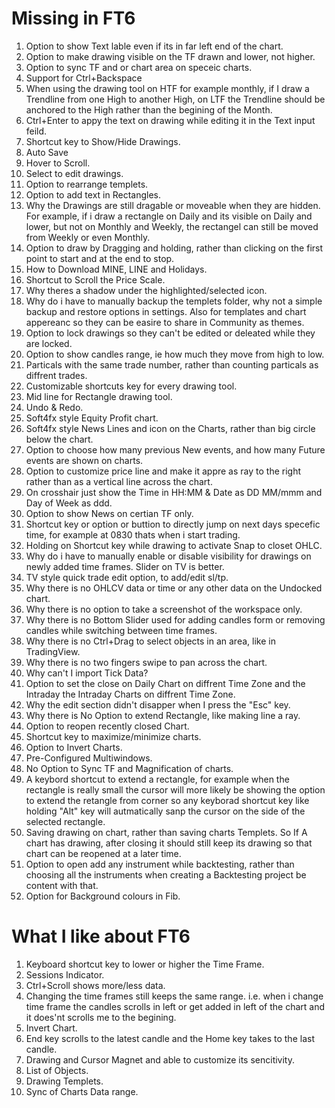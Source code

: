 # Missing in FT6
01. Option to show Text lable even if its in far left end of the chart.
02. Option to make drawing visible on the TF drawn and lower, not higher.
03. Option to sync TF and or chart area on speceic charts.
04. Support for Ctrl+Backspace
05. When using the drawing tool on HTF for example monthly, if I draw a Trendline from one High to another High, on LTF the Trendline should be anchored to the High rather than the begining of the Month.
06. Ctrl+Enter to appy the text on drawing while editing it in  the Text input feild.
07. Shortcut key to Show/Hide Drawings.
08. Auto Save
09. Hover to Scroll.
10. Select to edit drawings.
11. Option to rearrange templets.
12. Option to add text in Rectangles.
13. Why the Drawings are still dragable or moveable  when they are hidden. For example, if i draw a rectangle on Daily and its visible on Daily and lower, but not on Monthly and Weekly, the rectangel can still be moved from Weekly or even Monthly.
14. Option to draw by Dragging and holding, rather than clicking on the first point to start and at the end to stop.
15. How to Download MINE, LINE and Holidays.
16. Shortcut to Scroll the Price Scale.
17. Why theres a shadow under the highlighted/selected icon.
18. Why do i have to manually backup the templets folder, why not a simple backup and restore options in settings. Also for templates and chart appereanc so they can be easire to share in Community as themes.
19. Option to lock drawings so they can't be edited or deleated while they are locked.
20. Option to show candles range, ie how much they move from high to low.
21. Particals with the same trade number, rather than counting particals as diffrent trades.
22. Customizable shortcuts key for every drawing tool.
23. Mid line for Rectangle drawing tool.
24. Undo & Redo.
25. Soft4fx style Equity Profit chart.
26. Soft4fx style News Lines and icon on the Charts, rather than big circle below the chart.
27. Option to choose how many previous New events, and how many Future events are shown on charts.
28. Option to customize price line and make it appre as ray to the right rather than as a vertical line across the chart.
29. On crosshair just show the Time in HH:MM & Date as DD MM/mmm and Day of Week as ddd.
30. Option to show News on certian TF only.
31. Shortcut key or option or buttion to directly jump on next days specefic time, for example at 0830 thats when i start trading.
32. Holding on Shortcut key while drawing to activate Snap to closet OHLC.
33. Why do i have to manually enable or disable visibility for drawings on newly added time frames. Slider on TV is better.
34. TV style quick trade edit option, to add/edit sl/tp.
35. Why there is no OHLCV data or time or any other data on the Undocked chart.
36. Why there is no option to take a screenshot of the workspace only.
37. Why there is no Bottom Slider used for adding candles form or removing candles while switching between time frames.
38. Why there is no Ctrl+Drag to select objects in an area, like in TradingView.
39. Why there is no two fingers swipe to pan across the chart.
40. Why can't I import Tick Data?
41. Option to set the close on Daily Chart on diffrent Time Zone and the Intraday the Intraday Charts on diffrent Time Zone.
42. Why the edit section didn't disapper when I press the "Esc" key.
43. Why there is No Option to extend Rectangle, like making line a ray.
44. Option to reopen recently closed Chart.
46. Shortcut key to maximize/minimize charts.
47. Option to Invert Charts.
48. Pre-Configured Multiwindows.
49. No Option to Sync TF and Magnification of charts.
50. A keybord shortcut to extend a rectangle, for example when the rectangle is really small the cursor will more likely be showing the option to extend the retangle from corner so any keyborad shortcut key like holding "Alt" key will autmatically sanp the cursor on the side of the selected rectangle.
51. Saving drawing on chart, rather than saving charts Templets. So If A chart has drawing, after closing it should still keep its drawing so that chart can be reopened at a later time.
52. Option to open add any instrument while backtesting, rather than choosing all the instruments when creating a Backtesting project be content with that.
53. Option for Background colours in Fib.

# What I like about FT6
01. Keyboard shortcut key to lower or higher the Time Frame.
02. Sessions Indicator.
03. Ctrl+Scroll shows more/less data.
04. Changing the time frames still keeps the same range. i.e. when i change time frame the candles scrolls in left or get added in left of the chart and it does'nt scrolls me to the begining.
05. Invert Chart.
06. End key scrolls to the latest candle and the Home key takes to the last candle.
07. Drawing and Cursor Magnet and able to customize its sencitivity.
08. List of Objects.
09. Drawing Templets.
10. Sync of Charts Data range.
